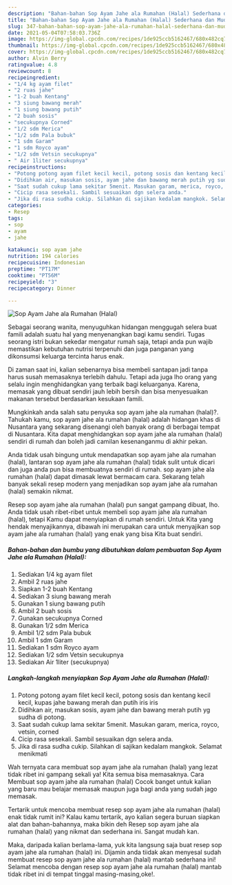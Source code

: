 ```yaml
---
description: "Bahan-bahan Sop Ayam Jahe ala Rumahan (Halal) Sederhana dan Mudah Dibuat"
title: "Bahan-bahan Sop Ayam Jahe ala Rumahan (Halal) Sederhana dan Mudah Dibuat"
slug: 347-bahan-bahan-sop-ayam-jahe-ala-rumahan-halal-sederhana-dan-mudah-dibuat
date: 2021-05-04T07:58:03.736Z
image: https://img-global.cpcdn.com/recipes/1de925ccb5162467/680x482cq70/sop-ayam-jahe-ala-rumahan-halal-foto-resep-utama.jpg
thumbnail: https://img-global.cpcdn.com/recipes/1de925ccb5162467/680x482cq70/sop-ayam-jahe-ala-rumahan-halal-foto-resep-utama.jpg
cover: https://img-global.cpcdn.com/recipes/1de925ccb5162467/680x482cq70/sop-ayam-jahe-ala-rumahan-halal-foto-resep-utama.jpg
author: Alvin Berry
ratingvalue: 4.8
reviewcount: 8
recipeingredient:
- "1/4 kg ayam filet"
- "2 ruas jahe"
- "1-2 buah Kentang"
- "3 siung bawang merah"
- "1 siung bawang putih"
- "2 buah sosis"
- "secukupnya Corned"
- "1/2 sdm Merica"
- "1/2 sdm Pala bubuk"
- "1 sdm Garam"
- "1 sdm Royco ayam"
- "1/2 sdm Vetsin secukupnya"
- " Air 1liter secukupnya"
recipeinstructions:
- "Potong potong ayam filet kecil kecil, potong sosis dan kentang kecil kecil, kupas jahe bawang merah dan putih iris iris"
- "Didihkan air, masukan sosis, ayam jahe dan bawang merah putih yg sudha di potong."
- "Saat sudah cukup lama sekitar 5menit. Masukan garam, merica, royco, vetsin, corned"
- "Cicip rasa sesekali. Sambil sesuaikan dgn selera anda."
- "Jika di rasa sudha cukip. Silahkan di sajikan kedalam mangkok. Selamat menikmati"
categories:
- Resep
tags:
- sop
- ayam
- jahe

katakunci: sop ayam jahe 
nutrition: 194 calories
recipecuisine: Indonesian
preptime: "PT17M"
cooktime: "PT56M"
recipeyield: "3"
recipecategory: Dinner

---
```



![Sop Ayam Jahe ala Rumahan (Halal)](https://img-global.cpcdn.com/recipes/1de925ccb5162467/680x482cq70/sop-ayam-jahe-ala-rumahan-halal-foto-resep-utama.jpg)

Sebagai seorang wanita, menyuguhkan hidangan menggugah selera buat famili adalah suatu hal yang menyenangkan bagi kamu sendiri. Tugas seorang istri bukan sekedar mengatur rumah saja, tetapi anda pun wajib memastikan kebutuhan nutrisi terpenuhi dan juga panganan yang dikonsumsi keluarga tercinta harus enak.

Di zaman  saat ini, kalian sebenarnya bisa membeli santapan jadi tanpa harus susah memasaknya terlebih dahulu. Tetapi ada juga lho orang yang selalu ingin menghidangkan yang terbaik bagi keluarganya. Karena, memasak yang dibuat sendiri jauh lebih bersih dan bisa menyesuaikan makanan tersebut berdasarkan kesukaan famili. 



Mungkinkah anda salah satu penyuka sop ayam jahe ala rumahan (halal)?. Tahukah kamu, sop ayam jahe ala rumahan (halal) adalah hidangan khas di Nusantara yang sekarang disenangi oleh banyak orang di berbagai tempat di Nusantara. Kita dapat menghidangkan sop ayam jahe ala rumahan (halal) sendiri di rumah dan boleh jadi camilan kesenanganmu di akhir pekan.

Anda tidak usah bingung untuk mendapatkan sop ayam jahe ala rumahan (halal), lantaran sop ayam jahe ala rumahan (halal) tidak sulit untuk dicari dan juga anda pun bisa membuatnya sendiri di rumah. sop ayam jahe ala rumahan (halal) dapat dimasak lewat bermacam cara. Sekarang telah banyak sekali resep modern yang menjadikan sop ayam jahe ala rumahan (halal) semakin nikmat.

Resep sop ayam jahe ala rumahan (halal) pun sangat gampang dibuat, lho. Anda tidak usah ribet-ribet untuk membeli sop ayam jahe ala rumahan (halal), tetapi Kamu dapat menyiapkan di rumah sendiri. Untuk Kita yang hendak menyajikannya, dibawah ini merupakan cara untuk menyajikan sop ayam jahe ala rumahan (halal) yang enak yang bisa Kita buat sendiri.

<!--inarticleads1-->

##### Bahan-bahan dan bumbu yang dibutuhkan dalam pembuatan Sop Ayam Jahe ala Rumahan (Halal):

1. Sediakan 1/4 kg ayam filet
1. Ambil 2 ruas jahe
1. Siapkan 1-2 buah Kentang
1. Sediakan 3 siung bawang merah
1. Gunakan 1 siung bawang putih
1. Ambil 2 buah sosis
1. Gunakan secukupnya Corned
1. Gunakan 1/2 sdm Merica
1. Ambil 1/2 sdm Pala bubuk
1. Ambil 1 sdm Garam
1. Sediakan 1 sdm Royco ayam
1. Sediakan 1/2 sdm Vetsin secukupnya
1. Sediakan  Air 1liter (secukupnya)




<!--inarticleads2-->

##### Langkah-langkah menyiapkan Sop Ayam Jahe ala Rumahan (Halal):

1. Potong potong ayam filet kecil kecil, potong sosis dan kentang kecil kecil, kupas jahe bawang merah dan putih iris iris
1. Didihkan air, masukan sosis, ayam jahe dan bawang merah putih yg sudha di potong.
1. Saat sudah cukup lama sekitar 5menit. Masukan garam, merica, royco, vetsin, corned
1. Cicip rasa sesekali. Sambil sesuaikan dgn selera anda.
1. Jika di rasa sudha cukip. Silahkan di sajikan kedalam mangkok. Selamat menikmati




Wah ternyata cara membuat sop ayam jahe ala rumahan (halal) yang lezat tidak ribet ini gampang sekali ya! Kita semua bisa memasaknya. Cara Membuat sop ayam jahe ala rumahan (halal) Cocok banget untuk kalian yang baru mau belajar memasak maupun juga bagi anda yang sudah jago memasak.

Tertarik untuk mencoba membuat resep sop ayam jahe ala rumahan (halal) enak tidak rumit ini? Kalau kamu tertarik, ayo kalian segera buruan siapkan alat dan bahan-bahannya, maka bikin deh Resep sop ayam jahe ala rumahan (halal) yang nikmat dan sederhana ini. Sangat mudah kan. 

Maka, daripada kalian berlama-lama, yuk kita langsung saja buat resep sop ayam jahe ala rumahan (halal) ini. Dijamin anda tiidak akan menyesal sudah membuat resep sop ayam jahe ala rumahan (halal) mantab sederhana ini! Selamat mencoba dengan resep sop ayam jahe ala rumahan (halal) mantab tidak ribet ini di tempat tinggal masing-masing,oke!.

